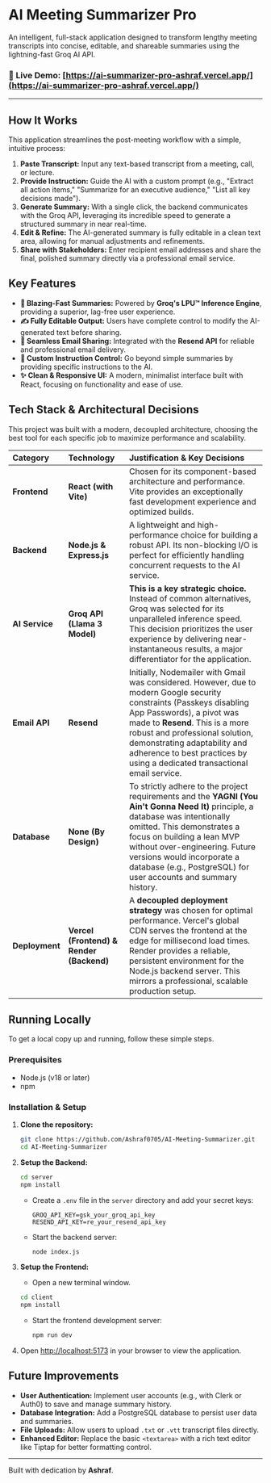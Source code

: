 # AI Meeting Summarizer Pro

An intelligent, full-stack application designed to transform lengthy meeting transcripts into concise, editable, and shareable summaries using the lightning-fast Groq AI API.

### 🔴 Live Demo: [https://ai-summarizer-pro-ashraf.vercel.app/](https://ai-summarizer-pro-ashraf.vercel.app/)

---



## How It Works

This application streamlines the post-meeting workflow with a simple, intuitive process:

1.  **Paste Transcript:** Input any text-based transcript from a meeting, call, or lecture.
2.  **Provide Instruction:** Guide the AI with a custom prompt (e.g., "Extract all action items," "Summarize for an executive audience," "List all key decisions made").
3.  **Generate Summary:** With a single click, the backend communicates with the Groq API, leveraging its incredible speed to generate a structured summary in near real-time.
4.  **Edit & Refine:** The AI-generated summary is fully editable in a clean text area, allowing for manual adjustments and refinements.
5.  **Share with Stakeholders:** Enter recipient email addresses and share the final, polished summary directly via a professional email service.

## Key Features

-   **🚀 Blazing-Fast Summaries:** Powered by **Groq's LPU™ Inference Engine**, providing a superior, lag-free user experience.
-   **✍️ Fully Editable Output:** Users have complete control to modify the AI-generated text before sharing.
-   **📧 Seamless Email Sharing:** Integrated with the **Resend API** for reliable and professional email delivery.
-   **🎯 Custom Instruction Control:** Go beyond simple summaries by providing specific instructions to the AI.
-   **✨ Clean & Responsive UI:** A modern, minimalist interface built with React, focusing on functionality and ease of use.

## Tech Stack & Architectural Decisions

This project was built with a modern, decoupled architecture, choosing the best tool for each specific job to maximize performance and scalability.

| Category       | Technology                               | **Justification & Key Decisions**                                                                                                                                                                                                                                                                                       |
| :------------- | :--------------------------------------- | :-------------------------------------------------------------------------------------------------------------------------------------------------------------------------------------------------------------------------------------------------------------------------------------------------------------------- |
| **Frontend**   | **React (with Vite)**                    | Chosen for its component-based architecture and performance. Vite provides an exceptionally fast development experience and optimized builds.                                                                                                                                                                             |
| **Backend**    | **Node.js & Express.js**                 | A lightweight and high-performance choice for building a robust API. Its non-blocking I/O is perfect for efficiently handling concurrent requests to the AI service.                                                                                                                                                       |
| **AI Service** | **Groq API (Llama 3 Model)**             | **This is a key strategic choice.** Instead of common alternatives, Groq was selected for its unparalleled inference speed. This decision prioritizes the user experience by delivering near-instantaneous results, a major differentiator for the application.                                                          |
| **Email API**  | **Resend**                               | Initially, Nodemailer with Gmail was considered. However, due to modern Google security constraints (Passkeys disabling App Passwords), a pivot was made to **Resend**. This is a more robust and professional solution, demonstrating adaptability and adherence to best practices by using a dedicated transactional email service. |
| **Database**   | **None (By Design)**                     | To strictly adhere to the project requirements and the **YAGNI (You Ain't Gonna Need It)** principle, a database was intentionally omitted. This demonstrates a focus on building a lean MVP without over-engineering. Future versions would incorporate a database (e.g., PostgreSQL) for user accounts and summary history. |
| **Deployment** | **Vercel (Frontend) & Render (Backend)** | A **decoupled deployment strategy** was chosen for optimal performance. Vercel's global CDN serves the frontend at the edge for millisecond load times. Render provides a reliable, persistent environment for the Node.js backend server. This mirrors a professional, scalable production setup. |

## Running Locally

To get a local copy up and running, follow these simple steps.

### Prerequisites

-   Node.js (v18 or later)
-   npm

### Installation & Setup

1.  **Clone the repository:**
    ```sh
    git clone https://github.com/Ashraf0705/AI-Meeting-Summarizer.git
    cd AI-Meeting-Summarizer
    ```

2.  **Setup the Backend:**
    ```sh
    cd server
    npm install
    ```
    -   Create a `.env` file in the `server` directory and add your secret keys:
        ```env
        GROQ_API_KEY=gsk_your_groq_api_key
        RESEND_API_KEY=re_your_resend_api_key
        ```
    -   Start the backend server:
        ```sh
        node index.js
        ```

3.  **Setup the Frontend:**
    -   Open a new terminal window.
    ```sh
    cd client
    npm install
    ```
    -   Start the frontend development server:
        ```sh
        npm run dev
        ```

4.  Open [http://localhost:5173](http://localhost:5173) in your browser to view the application.

## Future Improvements

-   **User Authentication:** Implement user accounts (e.g., with Clerk or Auth0) to save and manage summary history.
-   **Database Integration:** Add a PostgreSQL database to persist user data and summaries.
-   **File Uploads:** Allow users to upload `.txt` or `.vtt` transcript files directly.
-   **Enhanced Editor:** Replace the basic `<textarea>` with a rich text editor like Tiptap for better formatting control.

---

Built with dedication by **Ashraf**.
